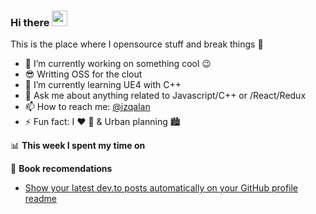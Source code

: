### Hi there <img src="https://media.giphy.com/media/hvRJCLFzcasrR4ia7z/giphy.gif" width="25px">
This is the place where I opensource stuff and break things :rofl:

- 🔭 I’m currently working on something cool :wink:
- 😎 Writting OSS for the clout
- 🌱 I’m currently learning UE4 with C++
- 💬 Ask me about anything related to Javascript/C++ or /React/Redux
- 📫 How to reach me: [@izqalan](https://twitter.com/izqalan)
- ⚡ Fun fact: I :heart: :running: & Urban planning 🏙

📊 **This week I spent my time on**
<!--START_SECTION:waka-->
<!--END_SECTION:waka-->

📕 **Book recomendations**
- [Show your latest dev.to posts automatically on your GitHub profile readme](https://www.amazon.com/Running-Buffaloes-Wetmore-University-Colorado/dp/0762773987/ref=sr_1_1?crid=1FDQRB1A9BPWN&dchild=1&keywords=running+with+the+buffaloes+book&qid=1597290917&sprefix=running+with+the+buff%2Caps%2C399&sr=8-1)
